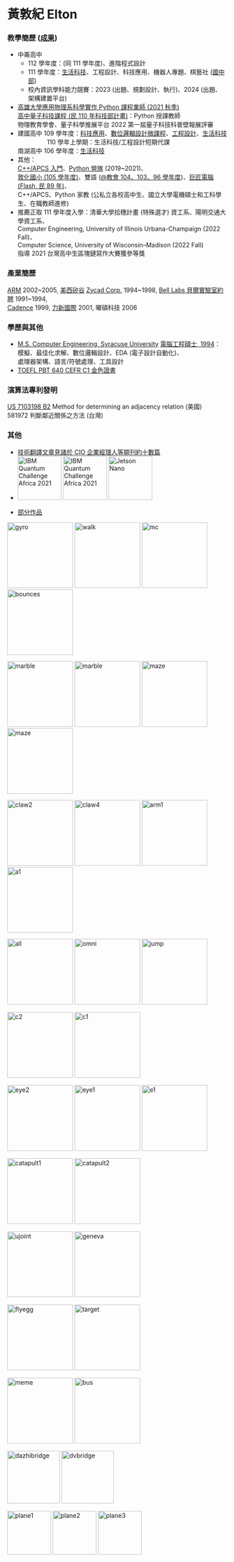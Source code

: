 # 黃敦紀 Elton 
<!--[LINE id: jesusinelton](https://line.me/ti/p/MSIzgi_7oL)-->

### 教學簡歷 ([成果](http://nandemoi.github.io/cvs/stuworks))  

* 中崙高中
  * 112 學年度：(同 111 學年度)、進階程式設計
  * 111 學年度：[生活科技](https://nandemoi.github.io/zl111/ltplan.pdf)、工程設計、科技應用、機器人專題、棋藝社 ([國中部](https://nandemoi.github.io/zl111/club1.pdf))
  * 校內資訊學科能力競賽：2023 (出題、規劃設計、執行)、2024 (出題、架構建置平台)
* [高雄大學應用物理系科學實作 Python 課程業師 (2021 秋季)](https://drive.google.com/file/d/1leTFYsUEwqJMVMBxXOsKNGyOhtJG-ZKI/view?usp=sharing)  
  [高中量子科技課程 (民 110 年科技部計畫)](https://nandemoi.github.io/spqc.pdf)：Python 授課教師  
  物理教育學會、量子科學推展平台 2022 第一屆量子科技科普壁報展評審  
* 建國高中 109 學年度：[科技應用](https://nandemoi.github.io/ck109/ta_plan.pdf)、[數位邏輯設計微課程](https://nandemoi.github.io/ck109/verilog.pdf)、[工程設計](https://nandemoi.github.io/ck109/ed_plan.pdf)、[生活科技](https://nandemoi.github.io/ck109/lt_plan.pdf)  
  &nbsp;&nbsp;&nbsp;&nbsp;&nbsp;&nbsp;&nbsp;&nbsp;&nbsp;&nbsp;&nbsp;&nbsp;&nbsp;&nbsp;&nbsp;&nbsp;&nbsp;110 學年上學期：生活科技/工程設計短期代課  
  南湖高中 106 學年度：[生活科技](https://nandemoi.github.io/ck109/microbit%20by%20missions.pdf)  
* 其他：  
  [C++/APCS 入門](https://nandemoi.github.io/ck109/apcs.pdf)、[Python 營隊](https://nandemoi.github.io/ck109/python-camp.pdf) (2019~2021)、  
  [敦化國小 (105 學年度)](http://nandemoi.github.io/cvs/cv-dunxiao.md)、雙語 ([@教會 104、103、96 學年度](https://www.bsfinternational.org/student-groups/))、[巨匠電腦 (Flash, 民 89 年)](https://drive.google.com/file/d/1KkkmL_S42bjR4-1EoNpgzsC-2k50DixK/view?usp=sharing)、  
  C++/APCS、Python 家教 (公私立各校高中生、國立大學電機碩士和工科學生、在職教師進修)  
* 推薦正取 111 學年度入學：清華大學拾穗計畫 (特殊選才) 資工系、陽明交通大學資工系、  
  Computer Engineering, University of Illinois Urbana-Champaign (2022 Fall)、  
  Computer Science, University of Wisconsin–Madison (2022 Fall)  
  指導 2021 台灣高中生區塊鏈寫作大賽獲參等獎  

### 產業簡歷

[ARM](https://arm.com) 2002~2005, [美西矽谷](https://zh.wikipedia.org/wiki/%E7%A1%85%E8%B0%B7) [Zycad Corp.](https://semiengineering.com/entities/zycad-corporation/) 1994~1998, [Bell Labs 貝爾實驗室約聘](https://en.wikipedia.org/wiki/Bell_Labs) 1991~1994,  
[Cadence](https://www.cadence.com/en_US/home.html) 1999, [力新國際](https://www.newsoft.com.tw/) 2001, 曜碩科技 2006  

### 學歷與其他<!--(https://drive.google.com/drive/folders/1oxuUlZny47ZJlBzSSfIkAcZiLxoHdYHk?usp=sharing)-->  

* [M.S. Computer Engineering, Syracuse University](https://eng-cs.syr.edu/program/computer-engineering/?degree=masters_program) [電腦工程碩士, 1994](https://drive.google.com/file/d/1ck9vugKDrVwRbcvKGrJvrOsiJUwLbB1h/view?usp=sharing)：  
  模擬、最佳化求解、數位邏輯設計、EDA (電子設計自動化)、  
  處理器架構、語言/符號處理、工具設計  
* [TOEFL PBT 640 CEFR C1 金色證書](https://drive.google.com/file/d/1XamI8negWx1zTP1DnpzG70nRCItnwo9G/view?usp=sharing)  

### 演算法專利發明  

[US 7103198 B2](https://www.google.ch/patents/US7103198) Method for determining an adjacency relation (美國)  
581972 判斷鄰近關係之方法 (台灣)

### 其他

* [技術翻譯文章見諸於 CIO 企業經理人等期刊約十數篇](https://drive.google.com/file/d/1_dfrQlh10X7Es8WPGBD2ZpAq99a4yHZ-/view?usp=sharing)  
* [<img src="https://nandemoi.github.io/slides/IBM_Quantum_Challenge_Fall_2021_Achievement_Advanced.png" alt="IBM Quantum Challenge Africa 2021" width="100x"/>](https://www.credly.com/badges/9d939394-6286-44cc-bed7-cd5c1280830e) [<img src="https://nandemoi.github.io/slides/IBM_Quantum_Challenge_Africa_2021_Achievement_Advanced.png" alt="IBM Quantum Challenge Africa 2021" width="100x"/>](https://www.credly.com/badges/8da9ffbe-fe23-4a6c-98f5-f813f2743107) [<img src="https://nandemoi.github.io/slides/DLI_C-RX-02_Deep_Learning_Institute.jpg" alt="Jetson Nano" height="100x"/>](https://nandemoi.github.io/slides/DLI_C-RX-02_Deep_Learning_Institute.pdf)  
<!--* [理念 ...](https://nandemoi.github.io/ck109/aspiration.pdf)* Maker Faire Taipei 2021 參展-->  
* [部分作品](https://www.flickr.com/photos/nandemoi)  
<p>
<!--img src="http://nandemoi.github.io/cvs/media/kitty.gif" alt="kitty" height="150"/-->
<img src="http://nandemoi.github.io/cvs/media/gyro.gif" alt="gyro" height="150"/>
<img src="http://nandemoi.github.io/cvs/media/walk.gif" alt="walk" height="150"/>
<img src="http://nandemoi.github.io/cvs/media/mc.gif" alt="mc" height="150"/>
<!--img src="http://nandemoi.github.io/cvs/media/petite.gif" alt="petit" height="150"-->
<img src="http://nandemoi.github.io/cvs/media/bounces.gif" alt="bounces" height="150">
</p>
<p>
<img src="http://nandemoi.github.io/cvs/media/marble.gif" alt="marble" height="150"/>
<img src="http://nandemoi.github.io/cvs/media/marble_ph.png" alt="marble" height="150"/>
<img src="http://nandemoi.github.io/cvs/media/maze.png" alt="maze" height="150"/>
<img src="http://nandemoi.github.io/cvs/media/maze_ph.png" alt="maze" height="150"/>
</p>
<p>
<img src="http://nandemoi.github.io/cvs/media/claw2.gif" alt="claw2" height="150"/>
<img src="http://nandemoi.github.io/cvs/media/claw4.gif" alt="claw4" height="150"/>
<img src="http://nandemoi.github.io/cvs/media/arm1.gif" alt="arm1" height="150"/>
<img src="http://nandemoi.github.io/cvs/media/a1.gif" alt="a1" height="150"/>
</p>
<p>
<img src="http://nandemoi.github.io/cvs/media/all.gif" alt="all" height="150"/>  

<img src="http://nandemoi.github.io/cvs/media/omni.gif" alt="omni" height="150"/>
<img src="http://nandemoi.github.io/cvs/media/jump.gif" alt="jump" height="150"/>
</p>
<p>
<img src="http://nandemoi.github.io/cvs/media/c2.gif" alt="c2" height="150"/>
<img src="http://nandemoi.github.io/cvs/media/c1.gif" alt="c1" height="150"/>
</p>
<p>
<img src="http://nandemoi.github.io/cvs/media/eye2.gif" alt="eye2" height="150"/>
<img src="http://nandemoi.github.io/cvs/media/eye1.gif" alt="eye1" height="150"/>
<img src="http://nandemoi.github.io/cvs/media/e1.gif" alt="e1" height="150"/>
</p>
<p>
<img src="http://nandemoi.github.io/cvs/media/catapult1.gif" alt="catapult1" height="150"/>
<img src="http://nandemoi.github.io/cvs/media/catapult2.gif" alt="catapult2" height="150"/>
</p>
<p>
<img src="http://nandemoi.github.io/cvs/media/ujoint.gif" alt="ujoint" height="150"/>
<img src="http://nandemoi.github.io/cvs/media/geneva.gif" alt="geneva" height="150"/>
</p>
<p>
<img src="http://nandemoi.github.io/cvs/media/flyegg.gif" alt="flyegg" height="150"/>
<img src="http://nandemoi.github.io/cvs/media/target.gif" alt="target" height="150"/>
</p>
<p>
<img src="http://nandemoi.github.io/cvs/media/meme.gif" alt="meme" height="150"/>
<img src="http://nandemoi.github.io/cvs/media/bus.gif" alt="bus" height="150"/>
</p>
<p>
<img src="http://nandemoi.github.io/cvs/media/dazhibridge.jpg" alt="dazhibridge" height="120"/>
<img src="http://nandemoi.github.io/cvs/media/dvbridge.jpg" alt="dvbridge" height="120"/>
</p>
<p>
<img src="http://nandemoi.github.io/cvs/media/plane1.jpg" alt="plane1" height="100"/>
<img src="http://nandemoi.github.io/cvs/media/plane2.jpg" alt="plane2" height="100"/>
<img src="http://nandemoi.github.io/cvs/media/plane3.jpg" alt="plane3" height="100"/>
</p>
